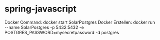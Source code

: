 # spring-javascript
Docker Command:
docker start SolarPostgres
Docker Erstellen:
docker run --name SolarPostgres -p 5432:5432  -e POSTGRES_PASSWORD=mysecretpassword -d postgres